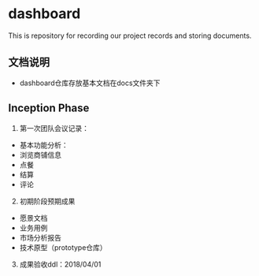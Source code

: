 # dashboard
This is repository for recording our project records and storing documents.

## 文档说明
- dashboard仓库存放基本文档在docs文件夹下

## Inception Phase
1. 第一次团队会议记录：
 - 基本功能分析：
 - 浏览商铺信息
 - 点餐
 - 结算
 - 评论

2. 初期阶段预期成果
 - 愿景文档
 - 业务用例
 - 市场分析报告
 - 技术原型（prototype仓库）

3. 成果验收ddl：2018/04/01

